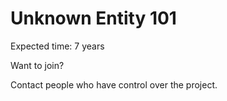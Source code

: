 # Unknown Entity 101

Expected time: 7 years


Want to join?

Contact people who have control over the project. 